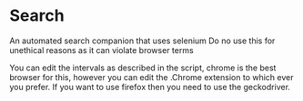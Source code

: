# Search
An automated search companion that uses selenium
 Do no use this for unethical reasons as it can violate browser terms

 You can edit the intervals as described in the script, chrome is the best browser for this, however you can edit the .Chrome extension to which ever you prefer. 
 If you want to use firefox then you need to use the geckodriver.
